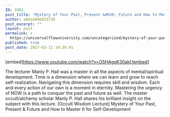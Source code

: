 ```yaml
---
ID: 3381
post_title: 'Mystery of Your Past, Present &#038; Future and How to Master It for Self-Development [Wisdom Lecture]'
author: abbie04m553726
post_excerpt: ""
layout: post
permalink: >
  https://universalflowuniversity.com/uncategorized/mystery-of-your-past-present-future-and-how-to-master-it-for-self-development-wisdom-lecture/
published: true
post_date: 2017-03-11 14:39:41
---
```

[embed]https://www.youtube.com/watch?v=O5HAgsK30ak[/embed]<br>
<p>The lecturer Manly P. Hall was a master in all the aspects of mental/spiritual development. Time is a dimension where we can learn and grow to reach self-realization. Navigating this dimension requires skill and wisdom. Each and every action of our own is a moment in eternity. 
Mastering the urgency of NOW is a path to conquer the past and future as well. The master occult/alchemy scholar Manly P. Hall shares his brilliant insight on the subject with this lecture.
[Occult Wisdom Lecture] Mystery of Your Past, Present & Future and How to Master It for Self-Development</p>